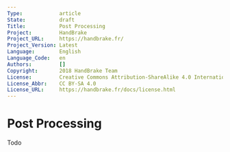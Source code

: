 ```yaml
---
Type:            article
State:           draft
Title:           Post Processing
Project:         HandBrake
Project_URL:     https://handbrake.fr/
Project_Version: Latest
Language:        English
Language_Code:   en
Authors:         []
Copyright:       2018 HandBrake Team
License:         Creative Commons Attribution-ShareAlike 4.0 International
License_Abbr:    CC BY-SA 4.0
License_URL:     https://handbrake.fr/docs/license.html
---
```


Post Processing
=============================

Todo
